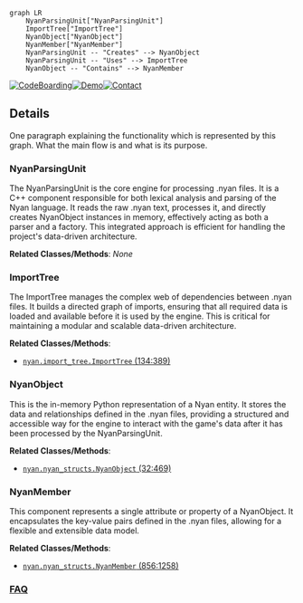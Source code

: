 ```mermaid
graph LR
    NyanParsingUnit["NyanParsingUnit"]
    ImportTree["ImportTree"]
    NyanObject["NyanObject"]
    NyanMember["NyanMember"]
    NyanParsingUnit -- "Creates" --> NyanObject
    NyanParsingUnit -- "Uses" --> ImportTree
    NyanObject -- "Contains" --> NyanMember
```

[![CodeBoarding](https://img.shields.io/badge/Generated%20by-CodeBoarding-9cf?style=flat-square)](https://github.com/CodeBoarding/CodeBoarding)[![Demo](https://img.shields.io/badge/Try%20our-Demo-blue?style=flat-square)](https://www.codeboarding.org/demo)[![Contact](https://img.shields.io/badge/Contact%20us%20-%20contact@codeboarding.org-lightgrey?style=flat-square)](mailto:contact@codeboarding.org)

## Details

One paragraph explaining the functionality which is represented by this graph. What the main flow is and what is its purpose.

### NyanParsingUnit
The NyanParsingUnit is the core engine for processing .nyan files. It is a C++ component responsible for both lexical analysis and parsing of the Nyan language. It reads the raw .nyan text, processes it, and directly creates NyanObject instances in memory, effectively acting as both a parser and a factory. This integrated approach is efficient for handling the project's data-driven architecture.


**Related Classes/Methods**: _None_

### ImportTree
The ImportTree manages the complex web of dependencies between .nyan files. It builds a directed graph of imports, ensuring that all required data is loaded and available before it is used by the engine. This is critical for maintaining a modular and scalable data-driven architecture.


**Related Classes/Methods**:

- <a href="https://github.com/SFTtech/openage/blob/master/openage/nyan/import_tree.py#L134-L389" target="_blank" rel="noopener noreferrer">`nyan.import_tree.ImportTree` (134:389)</a>


### NyanObject
This is the in-memory Python representation of a Nyan entity. It stores the data and relationships defined in the .nyan files, providing a structured and accessible way for the engine to interact with the game's data after it has been processed by the NyanParsingUnit.


**Related Classes/Methods**:

- <a href="https://github.com/SFTtech/openage/blob/master/openage/nyan/nyan_structs.py#L32-L469" target="_blank" rel="noopener noreferrer">`nyan.nyan_structs.NyanObject` (32:469)</a>


### NyanMember
This component represents a single attribute or property of a NyanObject. It encapsulates the key-value pairs defined in the .nyan files, allowing for a flexible and extensible data model.


**Related Classes/Methods**:

- <a href="https://github.com/SFTtech/openage/blob/master/openage/nyan/nyan_structs.py#L856-L1258" target="_blank" rel="noopener noreferrer">`nyan.nyan_structs.NyanMember` (856:1258)</a>




### [FAQ](https://github.com/CodeBoarding/GeneratedOnBoardings/tree/main?tab=readme-ov-file#faq)